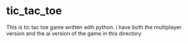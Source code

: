 # tic_tac_toe

This is tic tac toe game written with python. i have both the multiplayer version and the ai version of the game in this directory
